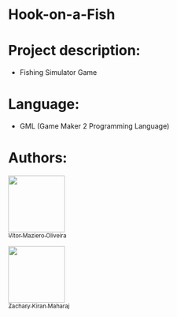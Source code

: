 # Hook-on-a-Fish
 
# Project description:
-  Fishing Simulator Game

# Language:
- GML (Game Maker 2 Programming Language)

# Authors:

[<img loading="lazy" src="https://avatars.githubusercontent.com/u/110566021?v=4" width=115><br><sub>Vítor Maziero Oliveira</sub>](https://github.com/vitor-m-o)

[<img loading="lazy" src="https://avatars.githubusercontent.com/u/202202752?v=4" width=115><br><sub>Zachary Kiran Maharaj</sub>](https://github.com/zach-km)
